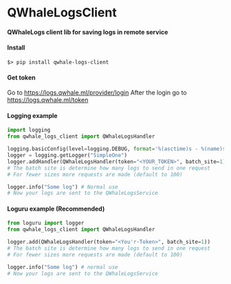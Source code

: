 # QWhaleLogsClient
#### QWhaleLogs client lib for saving logs in remote service

#### Install
```shell script
$> pip install qwhale-logs-client
```

#### Get token
Go to https://logs.qwhale.ml/provider/login
After the login go to https://logs.qwhale.ml/token

#### Logging example
```python
import logging
from qwhale_logs_client import QWhaleLogsHandler

logging.basicConfig(level=logging.DEBUG, format='%(asctime)s - %(name)s - %(levelname)s - %(message)s')
logger = logging.getLogger("SimpleOne")
logger.addHandler(QWhaleLogsHandler(token="<YOUR_TOKEN>", batch_site=1))  # Add our logs handler
# The batch site is determine how many logs to send in one request
# For fewer sizes more requests are made (default to 100)

logger.info("Some log") # Normal use
# Now your logs are sent to the QWhaleLogsService
```

#### Loguru example (Recommended)
```python
from loguru import logger
from qwhale_logs_client import QWhaleLogsHandler

logger.add(QWhaleLogsHandler(token="<You'r-Token>", batch_site=1))
# The batch site is determine how many logs to send in one request
# For fewer sizes more requests are made (default to 100)

logger.info("Some log") # normal use
# Now your logs are sent to the QWhaleLogsService
```